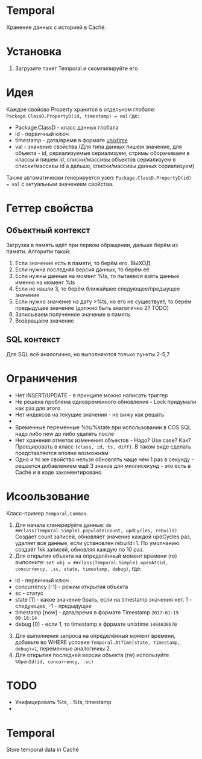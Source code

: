 # Temporal
Хранение данных с историей в Caché.

# Установка

1. Загрузите пакет Temporal и скомпилируйте его

# Идея

Каждое свойсво Property хранится в отдельном глобале: `Package.ClassD.PropertyD(id, timestamp) = val` где:
  - Package.ClassD - класс данных глобала
  - id - первичный ключ
  - timestamp - дата/время в формате [unixtime](https://en.wikipedia.org/wiki/Unix_time)
  - val - значение свойства (Для типа данных пишем значение, для объекта - id, сериализуемые сериализуем, стримы оборачиваем в классы и пишем id, списки/массивы объектов сериализуем в списки/массивы id а дальше, списки/массивы данных сериализуем)
 
Также автоматически генерируется узел: `Package.ClassD.PropertyD(id) = val` с актуальным значением свойства.

# Геттер свойства

## Объектный контекст

Загрузка в память идёт при первом обращении, дальше берём из памяти. Алгоритм такой:

1. Если значение есть в памяти, то берём его. ВЫХОД
2. Если нужна последняя версия данных, то берём её
3. Если нужны данные на момент %ts, то пытаемся взять данные именно на момент %ts
4. Если не нашли 3, то берём ближайшее следующее/предыущее значение
5. Если нужно значение на дату >%ts, но его не существует, то берём предыдущее значение (должно быть аналогично 2? TODO)
6. Записываем полученное значение в память
7. Возвращаем значение 

## SQL контекст

Для SQL всё аналогично, но выполняются только пункты  2-5,7.

  
# Ограничения
 
 - Нет INSERT/UPDATE - в принципе можно написать триггер
 - Не решена проблема одновременного обновления - Lock придумали как раз для этого
 - Нет индексов на текущие значения - не вижу как решать
 - 
 - Временные переменные %ts/%state при использовании в COS SQL надо либо new до либо удалять после
 - Нет хранения отметок изменения объектов - Надо? Use case? Как? Проецировать в класс `{class, id, ts, diff}`. В таком виде сделать представляется вполне возможнвм
 - Одно и то же свойство нельзя обновлять чаще чем 1 раз в секунду - решается добавлением ещё 3 знаков для миллисекунд - это есть в Caché и в коде закоментировано
 

# Исоользование

Класс-пример `Temporal.Common`. 
1. Для начала сгенерируйте данные: `do ##class(Temporal.Simple).populate(count, updCycles, rebuild)` Cоздает count записей, обновляет значение каждой updCycles раз, удаляет все данные, если установлен rebuild=1. По умолчанию создаёт 1kk записей, обновляя каждую по 10 раз.
2. Для открытия объекта на определённый момент времени (ro) выполните: `set obj = ##class(Temporal.Simple).openAt(id, concurrency, .sc, state, timestamp, debug)`, где: 
  - id - первичный ключ
  - concurrency [-1] - режим открытия объекта
  - sc - статус
  - state [1] - какое значение брать, если на timestamp значения нет. 1 - следующее, -1 - предыдущее
  - timestamp [now] - дата/время в формате Timestamp `2017-01-19 00:18:14`
  - debug [0] - если 1, то timestamp в фррмате unixtime `1484838070`
3. Для выполнения запроса на определённый момент времени, добавьте во WHERE условие `Temporal.AtTime(state, timestamp, debug)=1`, переменные аналогичны 2.
4. Для открытия последней версии объекта (rw) используйте `%OpenId(id, concurrency, .sc)`

# TODO
  - Унифицировать %ts, ..%ts, timestamp
  - 



# Temporal
Store temporal data in Caché
